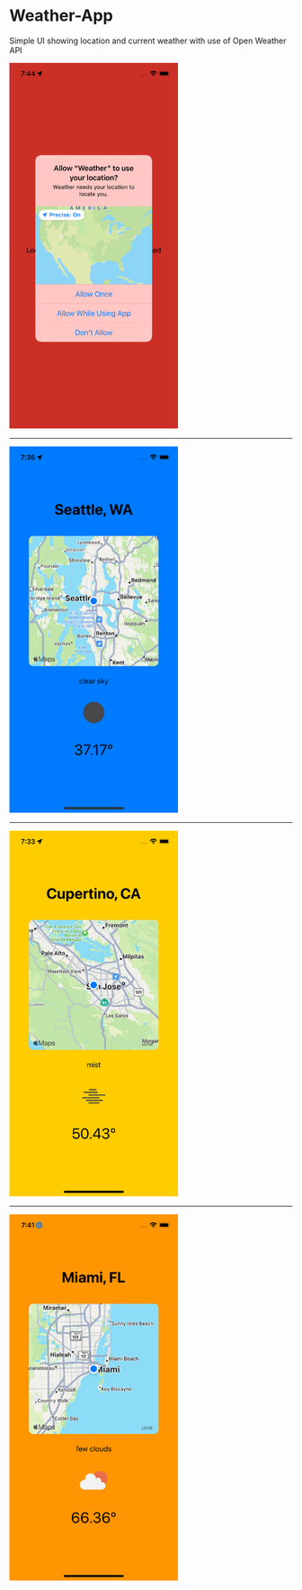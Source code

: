 # Weather-App
Simple UI showing location and current weather with use of Open Weather API

<img src="https://github.com/Elichartnett/Weather-App/blob/main/1.png" alt="1" width="300"/>

---

<img src="https://github.com/Elichartnett/Weather-App/blob/main/2.png" alt="2" width="300"/>

---

<img src="https://github.com/Elichartnett/Weather-App/blob/main/3.png" alt="3" width="300"/>

---

<img src="https://github.com/Elichartnett/Weather-App/blob/main/4.png" alt="4" width="300"/>
